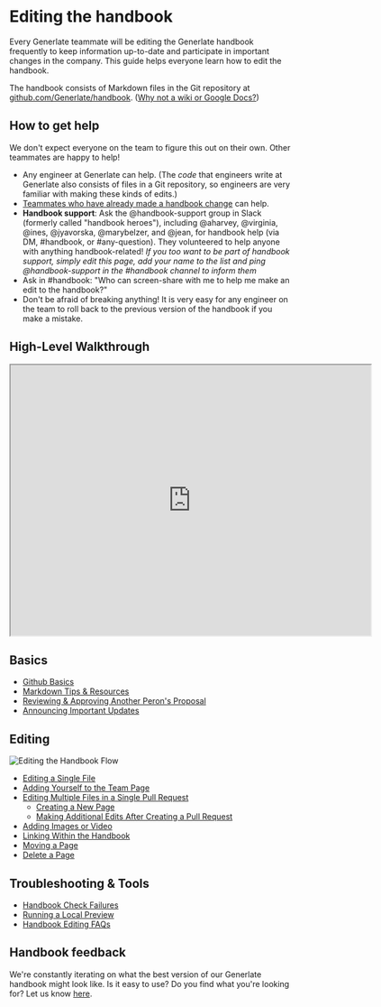# Editing the handbook

Every Generlate teammate will be editing the Generlate handbook frequently to keep information up-to-date and participate in important changes in the company. This guide helps everyone learn how to edit the handbook.

The handbook consists of Markdown files in the Git repository at [github.com/Generlate/handbook](https://github.com/Generlate/handbook/tree/main/content). ([Why not a wiki or Google Docs?](../usage.md#wiki-and-google-docs-handbooks-become-stale))

## How to get help

We don't expect everyone on the team to figure this out on their own. Other teammates are happy to help!

-   Any engineer at Generlate can help. (The _code_ that engineers write at Generlate also consists of files in a Git repository, so engineers are very familiar with making these kinds of edits.)
-   [Teammates who have already made a handbook change](https://Generlate.com/github.com/Generlate/about/-/stats/contributors?path=handbook%2F) can help.
-   **Handbook support**: Ask the @handbook-support group in Slack (formerly called "handbook heroes"), including @aharvey, @virginia, @ines, @jyavorska, @marybelzer, and @jean, for handbook help (via DM, #handbook, or #any-question). They volunteered to help anyone with anything handbook-related! _If you too want to be part of handbook support, simply edit this page, add your name to the list and ping @handbook-support in the #handbook channel to inform them_
-   Ask in #handbook: "Who can screen-share with me to help me make an edit to the handbook?"
-   Don't be afraid of breaking anything! It is very easy for any engineer on the team to roll back to the previous version of the handbook if you make a mistake.

## High-Level Walkthrough

   <iframe src="https://drive.google.com/file/d/1SU0ACCm0dJZAK-OWxBqFeJvzvuwveZUT/preview" width="640" height="480" allow="autoplay"></iframe>

## Basics

-   [Github Basics](../people-ops/onboarding/git_intro.md)
-   [Markdown Tips & Resources](markdown-resources.md)
-   [Reviewing & Approving Another Peron's Proposal](reviewing-a-proposal.md)
-   [Announcing Important Updates](announcing-handbook-updates.md)

## Editing

![Editing the Handbook Flow](https://storage.googleapis.com/generlate-assets/handbook/Editing%20the%20Handbook.jpg)

-   [Editing a Single File](edit-a-single-file.md)
-   [Adding Yourself to the Team Page](add-yourself-to-team-page.md)
-   [Editing Multiple Files in a Single Pull Request](multiple-changes-single-pr.md)
    -   [Creating a New Page](adding-new-files.md)
    -   [Making Additional Edits After Creating a Pull Request](changes-after-pr.md)
-   [Adding Images or Video](handbook-images-video.md)
-   [Linking Within the Handbook](linking-within-handbook.md)
-   [Moving a Page](move-a-page.md)
-   [Delete a Page](delete-a-page.md)

## Troubleshooting & Tools

-   [Handbook Check Failures](handbook-check-failures.md)
-   [Running a Local Preview](run-a-local-preview.md)
-   [Handbook Editing FAQs](handbook-edit-faqs.md)

## Handbook feedback

We're constantly iterating on what the best version of our Generlate handbook might look like. Is it easy to use? Do you find what you're looking for? Let us know
[here](https://docs.google.com/forms/d/e/1FAIpQLSfb0yU9xmnvK2namuUzUEKbB9IqZlNQF2IWw0OpLsGvBiW2oQ/viewform?usp=sf_link).
